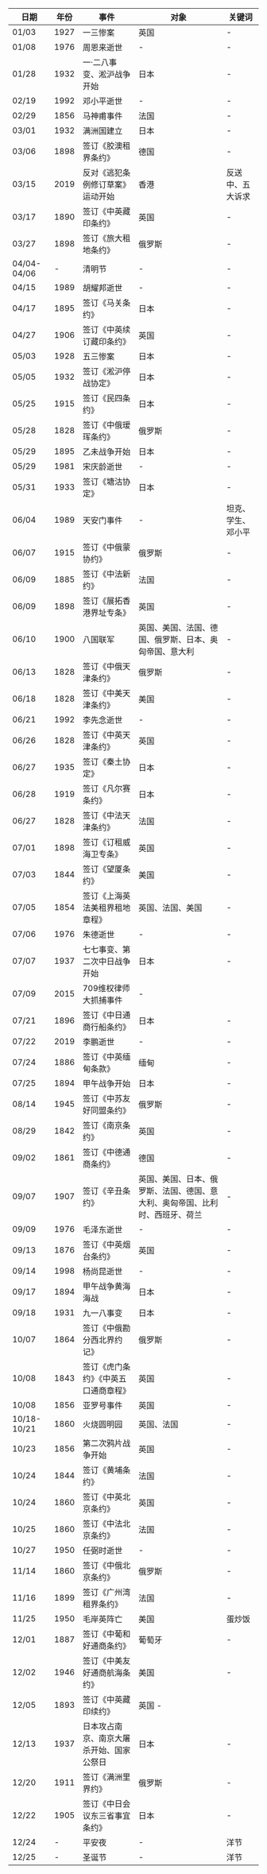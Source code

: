 | 日期 | 年份 | 事件| 对象 | 关键词
| - | - | - | - | - |
| 01/03 | 1927 | 一三惨案 | 英国 | - |
| 01/08 | 1976 | 周恩来逝世 | - | - |
| 01/28 | 1932 | 一·二八事变、淞沪战争开始 | 日本 | - |
| 02/19 | 1992 | 邓小平逝世 | - | - |
| 02/29 | 1856 | 马神甫事件 | 法国 | - |
| 03/01 | 1932 | 满洲国建立 | 日本 | - |
| 03/06 | 1898 | 签订《胶澳租界条约》 | 德国 | - |
| 03/15 | 2019 | 反对《逃犯条例修订草案》运动开始 | 香港 | 反送中、五大诉求 |
| 03/17 | 1890 | 签订《中英藏印条约》 | 英国 | - |
| 03/27 | 1898 | 签订《旅大租地条约》 | 俄罗斯 | - |
| 04/04-04/06 | - | 清明节 | - | - |
| 04/15 | 1989 | 胡耀邦逝世 | - | - |
| 04/17 | 1895 | 签订《马关条约》 | 日本 | - |
| 04/27 | 1906 | 签订《中英续订藏印条约》 | 英国 | - |
| 05/03 | 1928 | 五三惨案 | 日本 | - |
| 05/05 | 1932 | 签订《淞沪停战协定》 | 日本 | - |
| 05/25 | 1915 | 签订《民四条约》 | 日本 | - |
| 05/28 | 1828 | 签订《中俄瑷珲条约》 | 俄罗斯 | - |
| 05/29 | 1895 | 乙未战争开始 | 日本 | - |
| 05/29 | 1981 | 宋庆龄逝世 | - | - |
| 05/31 | 1933 | 签订《塘沽协定》 | 日本 | - |
| 06/04 | 1989 | 天安门事件 | - | 坦克、学生、邓小平 |
| 06/07 | 1915 | 签订《中俄蒙协约》 | 俄罗斯 | - |
| 06/09 | 1885 | 签订《中法新约》 | 法国 | - |
| 06/09 | 1898 | 签订《展拓香港界址专条》 | 英国 | - |
| 06/10 | 1900 | 八国联军 | 英国、美国、法国、德国、俄罗斯、日本、奥匈帝国、意大利 | - |
| 06/13 | 1828 | 签订《中俄天津条约》 | 俄罗斯 | - |
| 06/18 | 1828 | 签订《中美天津条约》 | 美国 | - |
| 06/21 | 1992 | 李先念逝世 | - | - |
| 06/26 | 1828 | 签订《中英天津条约》 | 英国 | - |
| 06/27 | 1935 | 签订《秦土协定》 | 日本 | - |
| 06/28 | 1919 | 签订《凡尔赛条约》 | 日本 | - |
| 06/27 | 1828 | 签订《中法天津条约》 | 法国 | - |
| 07/01 | 1898 | 签订《订租威海卫专条》 | 英国 | - |
| 07/03 | 1844 | 签订《望厦条约》 | 美国 | - |
| 07/05 | 1854 | 签订《上海英法美租界租地章程》 | 英国、法国、美国 | - |
| 07/06 | 1976 | 朱德逝世 | - | - |
| 07/07 | 1937 | 七七事变、第二次中日战争开始 | 日本 | - |
| 07/09 | 2015 | 709维权律师大抓捕事件 | - | 
| 07/21 | 1896 | 签订《中日通商行船条约》 | 日本 | - |
| 07/22 | 2019 | 李鹏逝世 | - | - |
| 07/24 | 1886 | 签订《中英缅甸条款》 | 缅甸 | - |
| 07/25 | 1894 | 甲午战争开始 | 日本 | - |
| 08/14 | 1945 | 签订《中苏友好同盟条约》 | 俄罗斯 | - |
| 08/29 | 1842 | 签订《南京条约》 | 英国 | - |
| 09/02 | 1861 | 签订《中德通商条约》 | 德国 | - |
| 09/07 | 1907 | 签订《辛丑条约》 | 英国、美国、日本、俄罗斯、法国、德国、意大利、奥匈帝国、比利时、西班牙、荷兰 | - |
| 09/09 | 1976 | 毛泽东逝世 | - | - |
| 09/13 | 1876 | 签订《中英烟台条约》 | 英国 | - |
| 09/14 | 1998 | 杨尚昆逝世 | - | - |
| 09/17 | 1894 | 甲午战争黄海海战 | 日本 | - |
| 09/18 | 1931 | 九一八事变 | 日本 | - |
| 10/07 | 1864 | 签订《中俄勘分西北界约记》 | 俄罗斯 | - |
| 10/08 | 1843 | 签订《虎门条约》《中英五口通商章程》 | 英国 | - |
| 10/08 | 1856 | 亚罗号事件 | 英国 | - | 
| 10/18-10/21 | 1860 | 火烧圆明园 | 英国、法国 | - |
| 10/23 | 1856 | 第二次鸦片战争开始 | 英国 | - |
| 10/24 | 1844 | 签订《黄埔条约》 | 法国 | - |
| 10/24 | 1860 | 签订《中英北京条约》 | 英国 | - |
| 10/25 | 1860 | 签订《中法北京条约》 | 法国 | - |
| 10/27 | 1950 | 任弼时逝世 | - | - |
| 11/14 | 1860 | 签订《中俄北京条约》 | 俄罗斯 | - |
| 11/16 | 1899 | 签订《广州湾租界条约》 | 法国 | - |
| 11/25 | 1950 | 毛岸英阵亡 | 美国 | 蛋炒饭 |
| 12/01 | 1887 | 签订《中葡和好通商条约》 | 葡萄牙 | - |
| 12/02 | 1946 | 签订《中美友好通商航海条约》 | 美国 | - |
| 12/05 | 1893 | 签订《中英藏印续约》 | 英国 - |
| 12/13 | 1937 | 日本攻占南京、南京大屠杀开始、国家公祭日 | 日本 | - |
| 12/20 | 1911 | 签订《满洲里界约》 | 俄罗斯 | - |
| 12/22 | 1905 | 签订《中日会议东三省事宜条约》 | 日本 | - |
| 12/24 | - | 平安夜 | - | 洋节 |
| 12/25 | - | 圣诞节 | - | 洋节 |

